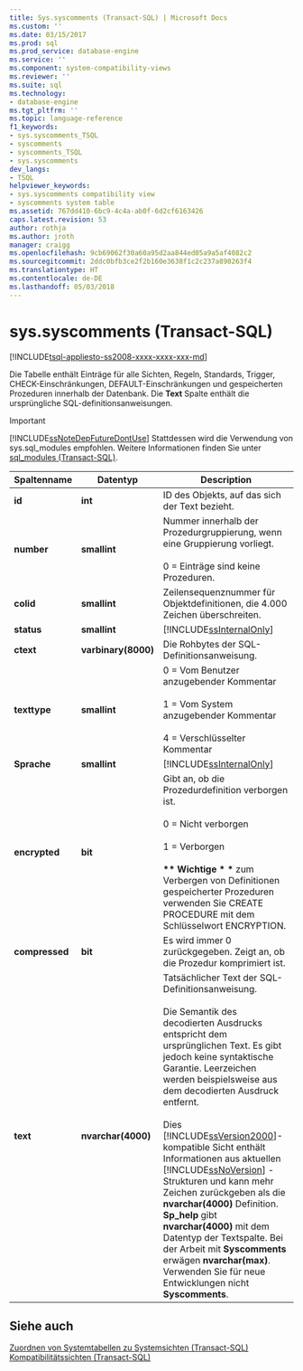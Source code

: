 ```yaml
---
title: Sys.syscomments (Transact-SQL) | Microsoft Docs
ms.custom: ''
ms.date: 03/15/2017
ms.prod: sql
ms.prod_service: database-engine
ms.service: ''
ms.component: system-compatibility-views
ms.reviewer: ''
ms.suite: sql
ms.technology:
- database-engine
ms.tgt_pltfrm: ''
ms.topic: language-reference
f1_keywords:
- sys.syscomments_TSQL
- syscomments
- syscomments_TSQL
- sys.syscomments
dev_langs:
- TSQL
helpviewer_keywords:
- sys.syscomments compatibility view
- syscomments system table
ms.assetid: 767dd410-6bc9-4c4a-ab0f-6d2cf6163426
caps.latest.revision: 53
author: rothja
ms.author: jroth
manager: craigg
ms.openlocfilehash: 9cb69062f30a60a95d2aa844ed05a9a5af4082c2
ms.sourcegitcommit: 2ddc0bfb3ce2f2b160e3638f1c2c237a898263f4
ms.translationtype: HT
ms.contentlocale: de-DE
ms.lasthandoff: 05/03/2018
---
```

# <a name="syssyscomments-transact-sql"></a>sys.syscomments (Transact-SQL)
[!INCLUDE[tsql-appliesto-ss2008-xxxx-xxxx-xxx-md](../../includes/tsql-appliesto-ss2008-xxxx-xxxx-xxx-md.md)]

  Die Tabelle enthält Einträge für alle Sichten, Regeln, Standards, Trigger, CHECK-Einschränkungen, DEFAULT-Einschränkungen und gespeicherten Prozeduren innerhalb der Datenbank. Die **Text** Spalte enthält die ursprüngliche SQL-definitionsanweisungen.  
  
> [!IMPORTANT]  
>  [!INCLUDE[ssNoteDepFutureDontUse](../../includes/ssnotedepfuturedontuse-md.md)] Stattdessen wird die Verwendung von sys.sql_modules empfohlen. Weitere Informationen finden Sie unter [sql_modules &#40;Transact-SQL&#41;](../../relational-databases/system-catalog-views/sys-sql-modules-transact-sql.md).  
  
|Spaltenname|Datentyp|Description|  
|-----------------|---------------|-----------------|  
|**id**|**int**|ID des Objekts, auf das sich der Text bezieht.|  
|**number**|**smallint**|Nummer innerhalb der Prozedurgruppierung, wenn eine Gruppierung vorliegt.<br /><br /> 0 = Einträge sind keine Prozeduren.|  
|**colid**|**smallint**|Zeilensequenznummer für Objektdefinitionen, die 4.000 Zeichen überschreiten.|  
|**status**|**smallint**|[!INCLUDE[ssInternalOnly](../../includes/ssinternalonly-md.md)]|  
|**ctext**|**varbinary(8000)**|Die Rohbytes der SQL-Definitionsanweisung.|  
|**texttype**|**smallint**|0 = Vom Benutzer anzugebender Kommentar<br /><br /> 1 = Vom System anzugebender Kommentar<br /><br /> 4 = Verschlüsselter Kommentar|  
|**Sprache**|**smallint**|[!INCLUDE[ssInternalOnly](../../includes/ssinternalonly-md.md)]|  
|**encrypted**|**bit**|Gibt an, ob die Prozedurdefinition verborgen ist.<br /><br /> 0 = Nicht verborgen<br /><br /> 1 = Verborgen<br /><br /> **\*\* Wichtige \* \***  zum Verbergen von Definitionen gespeicherter Prozeduren verwenden Sie CREATE PROCEDURE mit dem Schlüsselwort ENCRYPTION.|  
|**compressed**|**bit**|Es wird immer 0 zurückgegeben. Zeigt an, ob die Prozedur komprimiert ist.|  
|**text**|**nvarchar(4000)**|Tatsächlicher Text der SQL-Definitionsanweisung.<br /><br /> Die Semantik des decodierten Ausdrucks entspricht dem ursprünglichen Text. Es gibt jedoch keine syntaktische Garantie. Leerzeichen werden beispielsweise aus dem decodierten Ausdruck entfernt.<br /><br /> Dies [!INCLUDE[ssVersion2000](../../includes/ssversion2000-md.md)]-kompatible Sicht enthält Informationen aus aktuellen [!INCLUDE[ssNoVersion](../../includes/ssnoversion-md.md)] -Strukturen und kann mehr Zeichen zurückgeben als die **nvarchar(4000)** Definition. **Sp_help** gibt **nvarchar(4000)** mit dem Datentyp der Textspalte. Bei der Arbeit mit **Syscomments** erwägen **nvarchar(max)**. Verwenden Sie für neue Entwicklungen nicht **Syscomments**.|  
  
## <a name="see-also"></a>Siehe auch  
 [Zuordnen von Systemtabellen zu Systemsichten &#40;Transact-SQL&#41;](../../relational-databases/system-tables/mapping-system-tables-to-system-views-transact-sql.md)   
 [Kompatibilitätssichten &#40;Transact-SQL&#41;](~/relational-databases/system-compatibility-views/system-compatibility-views-transact-sql.md)  
  
  
